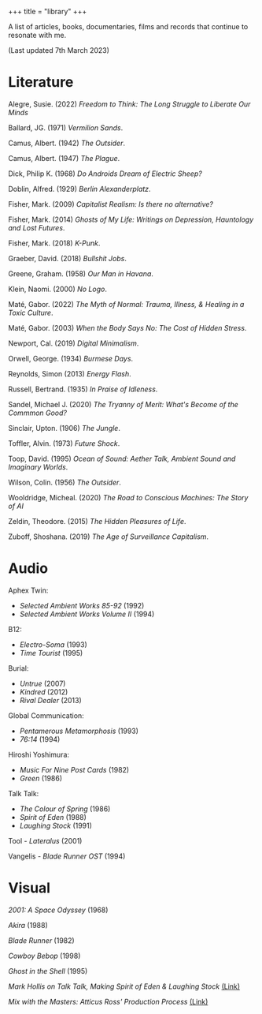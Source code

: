 +++
title = "library"
+++

A list of articles, books, documentaries, films and records that continue to resonate with me. 

(Last updated 7th March 2023)

# Literature

Alegre, Susie. (2022) *Freedom to Think: The Long Struggle to Liberate Our Minds*

Ballard, JG. (1971) *Vermilion Sands*. 

Camus, Albert. (1942) *The Outsider*. 

Camus, Albert. (1947) *The Plague*. 

Dick, Philip K. (1968) *Do Androids Dream of Electric Sheep?* 

Doblin, Alfred. (1929) *Berlin Alexanderplatz*. 

Fisher, Mark. (2009) *Capitalist Realism: Is there no alternative?* 

Fisher, Mark. (2014) *Ghosts of My Life: Writings on Depression, Hauntology and Lost Futures*. 

Fisher, Mark. (2018) *K-Punk*. 

Graeber, David. (2018) *Bullshit Jobs*.

Greene, Graham. (1958) *Our Man in Havana*. 

Klein, Naomi. (2000) *No Logo*. 

Maté, Gabor. (2022) *The Myth of Normal: Trauma, Illness, & Healing in a Toxic Culture*. 

Maté, Gabor. (2003) *When the Body Says No: The Cost of Hidden Stress*. 

Newport, Cal. (2019) *Digital Minimalism*. 

Orwell, George. (1934) *Burmese Days*. 

Reynolds, Simon (2013) *Energy Flash*. 

Russell, Bertrand. (1935) *In Praise of Idleness*. 

Sandel, Michael J. (2020) *The Tryanny of Merit: What's Become of the Commmon Good?*

Sinclair, Upton. (1906) *The Jungle*. 

Toffler, Alvin. (1973) *Future Shock*. 

Toop, David. (1995) *Ocean of Sound: Aether Talk, Ambient Sound and Imaginary Worlds*.

Wilson, Colin. (1956) *The Outsider*. 

Wooldridge, Micheal. (2020) *The Road to Conscious Machines: The Story of AI*

Zeldin, Theodore. (2015) *The Hidden Pleasures of Life*. 

Zuboff, Shoshana. (2019) *The Age of Surveillance Capitalism*. 

# Audio

Aphex Twin:

* *Selected Ambient Works 85-92* (1992)
* *Selected Ambient Works Volume II* (1994)

B12:

* *Electro-Soma* (1993)
* *Time Tourist* (1995) 

Burial:
* *Untrue* (2007) 
* *Kindred* (2012) 
* *Rival Dealer* (2013) 

Global Communication:
* *Pentamerous Metamorphosis* (1993) 
* *76:14* (1994) 

Hiroshi Yoshimura:
* *Music For Nine Post Cards* (1982)
* *Green* (1986)

Talk Talk:
* *The Colour of Spring* (1986)
* *Spirit of Eden* (1988)
* *Laughing Stock* (1991)

Tool - *Lateralus* (2001) 

Vangelis - *Blade Runner OST* (1994) 


# Visual

*2001: A Space Odyssey* (1968)

*Akira* (1988)

<!--*Apocalypse Now* (1979)-->

*Blade Runner* (1982)

*Cowboy Bebop* (1998)

<!--*Full Metal Jacket* (1987)-->

*Ghost in the Shell* (1995)

*Mark Hollis on Talk Talk, Making Spirit of Eden & Laughing Stock* [(Link)](https://www.youtube.com/watch?v=lm5Wlj0OWxs&list=PL5zyVd-1emXETUuSm_KdneANnJ9PhtBvq&index=3)

*Mix with the Masters: Atticus Ross' Production Process* [(Link)](https://www.youtube.com/watch?v=cDIGsVWtnFY&list=PL5zyVd-1emXETUuSm_KdneANnJ9PhtBvq&index=1&t=8s)

<!--*Paths of Glory* (1957)

*Spirited Away* (2001) -->